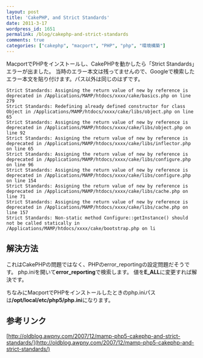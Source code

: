 ```yaml
---
layout: post
title: 'CakePHP, and Strict Standards'
date: 2011-3-17
wordpress_id: 1651
permalink: /blog/cakephp-and-strict-standards
comments: true
categories: ["cakephp", "macport", "PHP", "php", "環境構築"]
---
```

MacportでPHPをインストールし、CakePHPを動かしたら「Strict Standards」エラーが出ました。
当時のエラー本文は残ってませんので、Googleで検索したエラー本文を貼り付けます。パス以外は同じのはずです。

```
Strict Standards: Assigning the return value of new by reference is deprecated in /Applications/MAMP/htdocs/xxxx/cake/basics.php on line 279
Strict Standards: Redefining already defined constructor for class Object in /Applications/MAMP/htdocs/xxxx/cake/libs/object.php on line 65
Strict Standards: Assigning the return value of new by reference is deprecated in /Applications/MAMP/htdocs/xxxx/cake/libs/object.php on line 92
Strict Standards: Assigning the return value of new by reference is deprecated in /Applications/MAMP/htdocs/xxxx/cake/libs/inflector.php on line 65
Strict Standards: Assigning the return value of new by reference is deprecated in /Applications/MAMP/htdocs/xxxx/cake/libs/configure.php on line 96
Strict Standards: Assigning the return value of new by reference is deprecated in /Applications/MAMP/htdocs/xxxx/cake/libs/configure.php on line 154
Strict Standards: Assigning the return value of new by reference is deprecated in /Applications/MAMP/htdocs/xxxx/cake/libs/cache.php on line 71
Strict Standards: Assigning the return value of new by reference is deprecated in /Applications/MAMP/htdocs/xxxx/cake/libs/cache.php on line 157
Strict Standards: Non-static method Configure::getInstance() should not be called statically in /Applications/MAMP/htdocs/xxxx/cake/bootstrap.php on li

```

## 解決方法
これはCakePHPの問題ではなく、PHPのerror_reportingの設定問題だそうです。
php.iniを開いて<strong>error_reporting</strong>で検索します。
値を<strong>E_ALL</strong>に変更すれば解決です。

ちなみにMacportでPHPをインストールしたときのphp.iniパスは<strong>/opt/local/etc/php5/php.ini</strong>になります。

## 参考リンク
[http://oldblog.awpny.com/2007/12/mamp-php5-cakephp-and-strict-standards/](http://oldblog.awpny.com/2007/12/mamp-php5-cakephp-and-strict-standards/)
